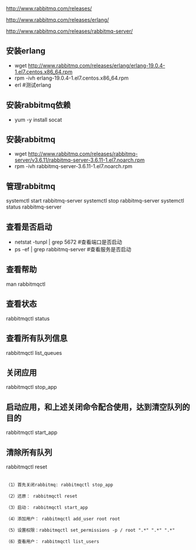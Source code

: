 http://www.rabbitmq.com/releases/

http://www.rabbitmq.com/releases/erlang/

http://www.rabbitmq.com/releases/rabbitmq-server/


## 安装erlang
- wget http://www.rabbitmq.com/releases/erlang/erlang-19.0.4-1.el7.centos.x86_64.rpm
- rpm -ivh erlang-19.0.4-1.el7.centos.x86_64.rpm
- erl #测试erlang

## 安装rabbitmq依赖
- yum -y install socat

## 安装rabbitmq
- wget http://www.rabbitmq.com/releases/rabbitmq-server/v3.6.11/rabbitmq-server-3.6.11-1.el7.noarch.rpm
- rpm -ivh rabbitmq-server-3.6.11-1.el7.noarch.rpm

## 管理rabbitmq
systemctl start rabbitmq-server
systemctl stop rabbitmq-server
systemctl status rabbitmq-server

## 查看是否启动
- netstat -tunpl | grep 5672	#查看端口是否启动
- ps -ef | grep rabbitmq-server	#查看服务是否启动

## 查看帮助
man rabbitmqctl			
## 查看状态
rabbitmqctl status		
## 查看所有队列信息
rabbitmqctl list_queues		

## 关闭应用
rabbitmqctl stop_app		
## 启动应用，和上述关闭命令配合使用，达到清空队列的目的
rabbitmqctl start_app		
## 清除所有队列
rabbitmqctl reset		
 
```
（1）首先关闭rabbitmq: rabbitmqctl stop_app

（2）还原： rabbitmqctl reset

（3）启动： rabbitmqctl start_app

（4）添加用户： rabbitmqctl add_user root root

（5）设置权限：rabbitmqctl set_permissions -p / root ".*" ".*" ".*"

（6）查看用户： rabbitmqctl list_users
```
